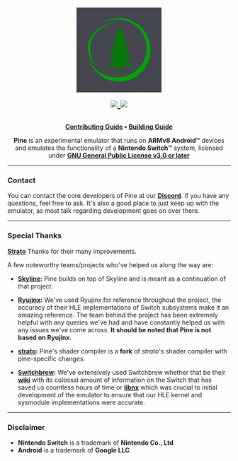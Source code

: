 <h1 align="center">
    <a href="https://github.com/ishan09811/pine/" target="_blank">

![pine](./app/src/main/res/mipmap-xxxhdpi/logo_pine.png)<br>
    </a>
    <a href="https://discord.gg/" target="_blank">
        <img src="https://img.shields.io/discord/1104386300750082081.svg?label=&logo=discord&logoColor=ffffff&color=5865F2&labelColor=404EED">
    </a>
    <a href="https://github.com/ishan09811/pine/actions/workflows/ci.yml" target="_blank">
        <img src="https://github.com/ishan09811/pine/actions/workflows/ci.yml/badge.svg"><br>
    </a>
</h1>

<p align="center">
    <b><a href="CONTRIBUTING.md">Contributing Guide</a> • <a href="BUILDING.md">Building Guide</a></b>
</p>

<p align="center">
    <b>Pine</b> is an experimental emulator that runs on <b>ARMv8 Android™</b> devices and emulates the functionality of a <b>Nintendo Switch™</b> system, licensed under <a href="https://github.com/strato-emu/strato/blob/master/LICENSE.md"><b>GNU General Public License v3.0 or later</b></a>
</p>

---

### Contact
You can contact the core developers of Pine at our **[Discord]()**. If you have any questions, feel free to ask. It's also a good place to just keep up with the emulator, as most talk regarding development goes on over there.

---

### Special Thanks

**[Strato](https://github.com/strato-emu/strato)**
Thanks for their many improvements.

A few noteworthy teams/projects who've helped us along the way are:
* **[Skyline](https://skyline-emu.one/):** Pine builds on top of Skyline and is meant as a continuation of that project.

* **[Ryujinx](https://ryujinx.org/):** We've used Ryujinx for reference throughout the project, the accuracy of their HLE implementations of Switch subsystems make it an amazing reference. The team behind the project has been extremely helpful with any queries we've had and have constantly helped us with any issues we've come across. **It should be noted that Pine is not based on Ryujinx**.

* **[strato](https://github.com/strato-emu/strato):** Pine's shader compiler is a **fork** of *strato*'s shader compiler with pine-specific changes.

* **[Switchbrew](https://github.com/switchbrew/):** We've extensively used Switchbrew whether that be their **[wiki](https://switchbrew.org/)** with its colossal amount of information on the Switch that has saved us countless hours of time or **[libnx](https://github.com/switchbrew/libnx)** which was crucial to initial development of the emulator to ensure that our HLE kernel and sysmodule implementations were accurate.

---

### Disclaimer
* **Nintendo Switch** is a trademark of **Nintendo Co., Ltd**
* **Android** is a trademark of **Google LLC**
